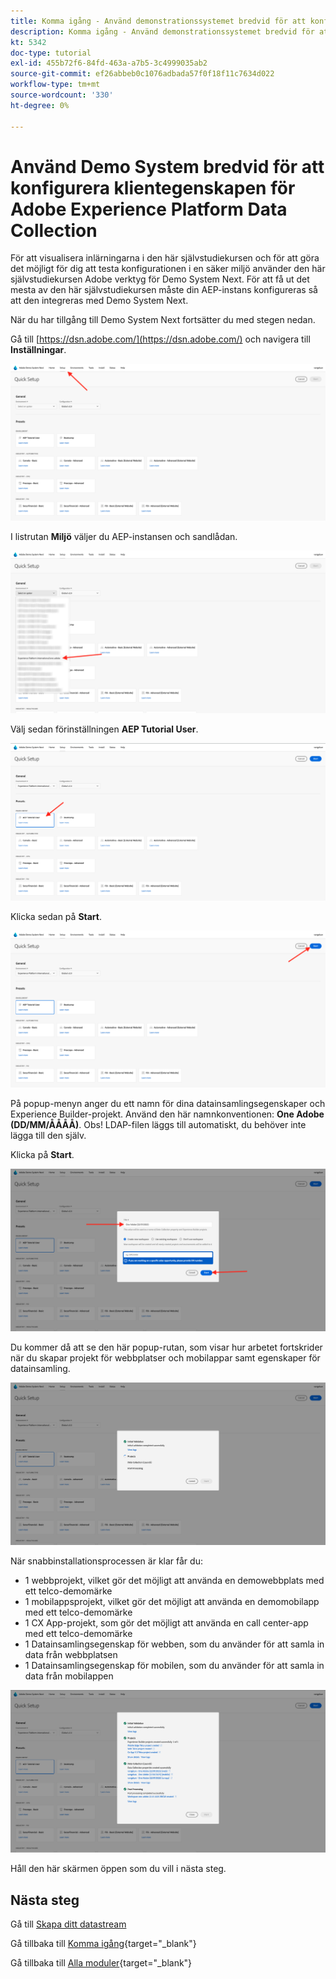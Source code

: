 ```yaml
---
title: Komma igång - Använd demonstrationssystemet bredvid för att konfigurera Launch-egenskapen
description: Komma igång - Använd demonstrationssystemet bredvid för att konfigurera Launch-egenskapen
kt: 5342
doc-type: tutorial
exl-id: 455b72f6-84fd-463a-a7b5-3c4999035ab2
source-git-commit: ef26abbeb0c1076adbada57f0f18f11c7634d022
workflow-type: tm+mt
source-wordcount: '330'
ht-degree: 0%

---
```


# Använd Demo System bredvid för att konfigurera klientegenskapen för Adobe Experience Platform Data Collection

För att visualisera inlärningarna i den här självstudiekursen och för att göra det möjligt för dig att testa konfigurationen i en säker miljö använder den här självstudiekursen Adobe verktyg för Demo System Next. För att få ut det mesta av den här självstudiekursen måste din AEP-instans konfigureras så att den integreras med Demo System Next.

När du har tillgång till Demo System Next fortsätter du med stegen nedan.

Gå till [https://dsn.adobe.com/](https://dsn.adobe.com/) och navigera till **Inställningar**.

![DSN](./images/dsnsetup.png)

I listrutan **Miljö** väljer du AEP-instansen och sandlådan.

![DSN](./images/dsnh1.png)

Välj sedan förinställningen **AEP Tutorial User**.

![DSN](./images/dsnhome.png)

Klicka sedan på **Start**.

![DSN](./images/dsn2.png)

På popup-menyn anger du ett namn för dina datainsamlingsegenskaper och Experience Builder-projekt. Använd den här namnkonventionen: **One Adobe (DD/MM/ÅÅÅÅ)**. Obs! LDAP-filen läggs till automatiskt, du behöver inte lägga till den själv.

Klicka på **Start**.

![DSN](./images/dsn3.png)

Du kommer då att se den här popup-rutan, som visar hur arbetet fortskrider när du skapar projekt för webbplatser och mobilappar samt egenskaper för datainsamling.

![DSN](./images/dsn4.png)

När snabbinstallationsprocessen är klar får du:

- 1 webbprojekt, vilket gör det möjligt att använda en demowebbplats med ett telco-demomärke
- 1 mobilappsprojekt, vilket gör det möjligt att använda en demomobilapp med ett telco-demomärke
- 1 CX App-projekt, som gör det möjligt att använda en call center-app med ett telco-demomärke
- 1 Datainsamlingsegenskap för webben, som du använder för att samla in data från webbplatsen
- 1 Datainsamlingsegenskap för mobilen, som du använder för att samla in data från mobilappen

![DSN](./images/dsn5.png)

Håll den här skärmen öppen som du vill i nästa steg.

## Nästa steg

Gå till [Skapa ditt datastream](./ex3.md)

Gå tillbaka till [Komma igång](./getting-started.md){target="_blank"}

Gå tillbaka till [Alla moduler](./../../../overview.md){target="_blank"}